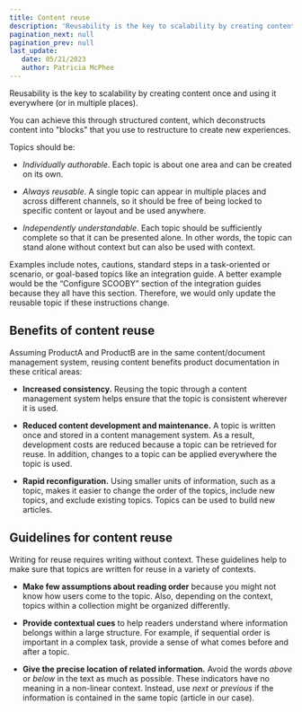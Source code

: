 ```yaml
---
title: Content reuse
description: 'Reusability is the key to scalability by creating content once and using it everywhere (or in multiple places). You can achieve this through structured content, which deconstructs content into "blocks" that you use to restructure to create new experiences.'
pagination_next: null
pagination_prev: null
last_update: 
   date: 05/21/2023
   author: Patricia McPhee
---
```



Reusability is the key to scalability by creating content once and using it everywhere (or in multiple places). 

You can achieve this through structured content, which deconstructs content into "blocks" that you use to restructure to create new experiences.

Topics should be:

- *Individually authorable*. Each topic is about one area and can be created on its own.

- *Always reusable*. A single topic can appear in multiple places and across different channels, so it should be free of being locked to specific content or layout and be used anywhere.

- *Independently understandable*. Each topic should be sufficiently complete so that it can be presented alone. In other words, the topic can stand alone without context but can also be used with context.

Examples include notes, cautions, standard steps in a task-oriented or scenario, or goal-based topics like an integration guide. A better example would be the “Configure SCOOBY” section of the integration guides because they all have this section. Therefore, we would only update the reusable topic if these instructions change.

## Benefits of content reuse

Assuming ProductA and ProductB are in the same content/document management system, reusing content benefits product documentation in these critical areas:

- **Increased consistency.** Reusing the topic through a content management system helps ensure that the topic is consistent wherever it is used.

- **Reduced content development and maintenance.** A topic is written once and stored in a content management system. As a result, development costs are reduced because a topic can be retrieved for reuse. In addition, changes to a topic can be applied everywhere the topic is used.

- **Rapid reconfiguration.** Using smaller units of information, such as a topic, makes it easier to change the order of the topics, include new topics, and exclude existing topics. Topics can be used to build new articles.

## Guidelines for content reuse

Writing for reuse requires writing without context. These guidelines help to make sure that topics are written for reuse in a variety of contexts.

- **Make few assumptions about reading order** because you might not know how users come to the topic. Also, depending on the context, topics within a collection might be organized differently.

- **Provide contextual cues** to help readers understand where information belongs within a large structure. For example, if sequential order is important in a complex task, provide a sense of what comes before and after a topic.

- **Give the precise location of related information.** Avoid the words *above* or *below* in the text as much as possible. These indicators have no meaning in a non-linear context. Instead, use *next* or *previous* if the information is contained in the same topic (article in our case).